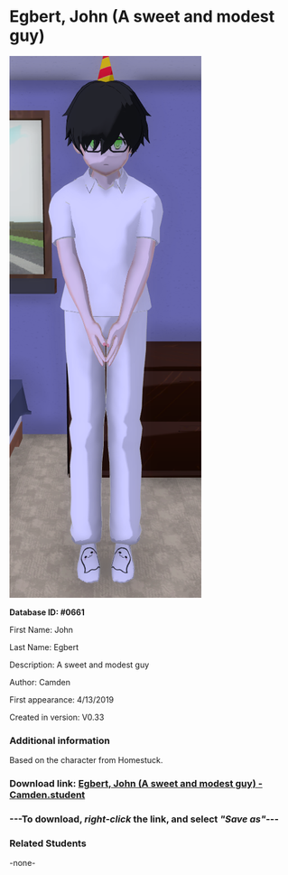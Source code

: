 # Egbert, John (A sweet and modest guy)

<img src="../../Files/Images/Egbert, John (A sweet and modest guy).png" title="Egbert, John (A sweet and modest guy) - Camden">

**Database ID: #0661**

First Name: John

Last Name: Egbert

Description: A sweet and modest guy

Author: Camden

First appearance: 4/13/2019

Created in version: V0.33

### Additional information

Based on the character from Homestuck.

### Download link: <a href="https://raw.githubusercontent.com/Arbiter1223/Daigaku-Gurashi-Custom-Students/master/Files/Student%20Files/Egbert%2C%20John%20(A%20sweet%20and%20modest%20guy)%20-%20Camden.student">Egbert, John (A sweet and modest guy) - Camden.student</a>

### ---**To download, _right-click_ the link, and select _"Save as"_**---

### Related Students

-none-
